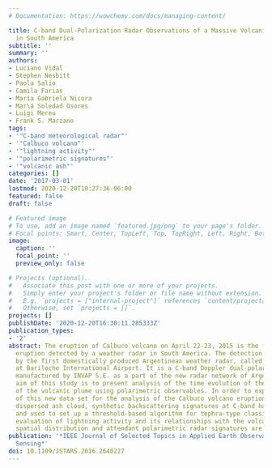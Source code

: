 ```yaml
---
# Documentation: https://wowchemy.com/docs/managing-content/

title: C-band Dual-Polarization Radar Observations of a Massive Volcanic Eruption
  in South America
subtitle: ''
summary: ''
authors:
- Luciano Vidal
- Stephen Nesbitt
- Paola Salio
- Camila Farias
- María Gabriela Nicora
- Mar\á Soledad Osores
- Luigi Mereu
- Frank S. Marzano
tags:
- '"C-band meteorological radar"'
- '"Calbuco volcano"'
- '"lightning activity"'
- '"polarimetric signatures"'
- '"volcanic ash"'
categories: []
date: '2017-03-01'
lastmod: 2020-12-20T10:27:36-06:00
featured: false
draft: false

# Featured image
# To use, add an image named `featured.jpg/png` to your page's folder.
# Focal points: Smart, Center, TopLeft, Top, TopRight, Left, Right, BottomLeft, Bottom, BottomRight.
image:
  caption: ''
  focal_point: ''
  preview_only: false

# Projects (optional).
#   Associate this post with one or more of your projects.
#   Simply enter your project's folder or file name without extension.
#   E.g. `projects = ["internal-project"]` references `content/project/deep-learning/index.md`.
#   Otherwise, set `projects = []`.
projects: []
publishDate: '2020-12-20T16:30:11.285333Z'
publication_types:
- '2'
abstract: The eruption of Calbuco volcano on April 22-23, 2015 is the first volcanic
  eruption detected by a weather radar in South America. The detection was performed
  by the first domestically produced Argentinean weather radar, called RMA0 and located
  at Bariloche International Airport. It is a C-band Doppler dual-polarization system,
  manufactured by INVAP S.E. as a part of the new radar network of Argentina. The
  aim of this study is to present analysis of the time evolution of the structure
  of the volcanic plume using polarimetric observables. In order to explore the potential
  of this new data set for the analysis of the Calbuco volcano eruption column and
  dispersed ash cloud, synthetic backscattering signatures at C-band have been simulated
  and used to set up a threshold-based algorithm for tephra-type classification. An
  evaluation of lightning activity and its relationships with the volcanic particle
  spatial distribution and attendant polarimetric radar signatures are also discussed.
publication: '*IEEE Journal of Selected Topics in Applied Earth Observations and Remote
  Sensing*'
doi: 10.1109/JSTARS.2016.2640227
---
```

